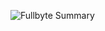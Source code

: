 ![Fullbyte Summary](https://github-profile-summary-cards.vercel.app/api/cards/profile-details?username=Fullbyte&theme=solarized_dark)
